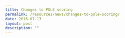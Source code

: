 ```yaml
---
title: Changes to PSLE scoring
permalink: /resources/news/changes-to-psle-scoring/
date: 2016-07-13
layout: post
description: ""
---
```

